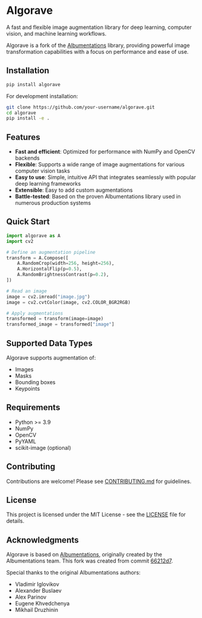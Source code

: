 # Algorave

A fast and flexible image augmentation library for deep learning, computer vision, and machine learning workflows.

Algorave is a fork of the [Albumentations](https://github.com/albumentations-team/albumentations) library, providing powerful image transformation capabilities with a focus on performance and ease of use.

## Installation

```bash
pip install algorave
```

For development installation:
```bash
git clone https://github.com/your-username/algorave.git
cd algorave
pip install -e .
```

## Features

- **Fast and efficient**: Optimized for performance with NumPy and OpenCV backends
- **Flexible**: Supports a wide range of image augmentations for various computer vision tasks
- **Easy to use**: Simple, intuitive API that integrates seamlessly with popular deep learning frameworks
- **Extensible**: Easy to add custom augmentations
- **Battle-tested**: Based on the proven Albumentations library used in numerous production systems

## Quick Start

```python
import algorave as A
import cv2

# Define an augmentation pipeline
transform = A.Compose([
    A.RandomCrop(width=256, height=256),
    A.HorizontalFlip(p=0.5),
    A.RandomBrightnessContrast(p=0.2),
])

# Read an image
image = cv2.imread("image.jpg")
image = cv2.cvtColor(image, cv2.COLOR_BGR2RGB)

# Apply augmentations
transformed = transform(image=image)
transformed_image = transformed["image"]
```

## Supported Data Types

Algorave supports augmentation of:
- Images
- Masks
- Bounding boxes
- Keypoints

## Requirements

- Python >= 3.9
- NumPy
- OpenCV
- PyYAML
- scikit-image (optional)

## Contributing

Contributions are welcome! Please see [CONTRIBUTING.md](CONTRIBUTING.md) for guidelines.

## License

This project is licensed under the MIT License - see the [LICENSE](LICENSE) file for details.

## Acknowledgments

Algorave is based on [Albumentations](https://github.com/albumentations-team/albumentations), originally created by the Albumentations team. This fork was created from commit [66212d7](https://github.com/albumentations-team/albumentations/commit/66212d75638f25dae1842ad3db069cf3bf4f8449).

Special thanks to the original Albumentations authors:
- Vladimir Iglovikov
- Alexander Buslaev
- Alex Parinov
- Eugene Khvedchenya
- Mikhail Druzhinin
